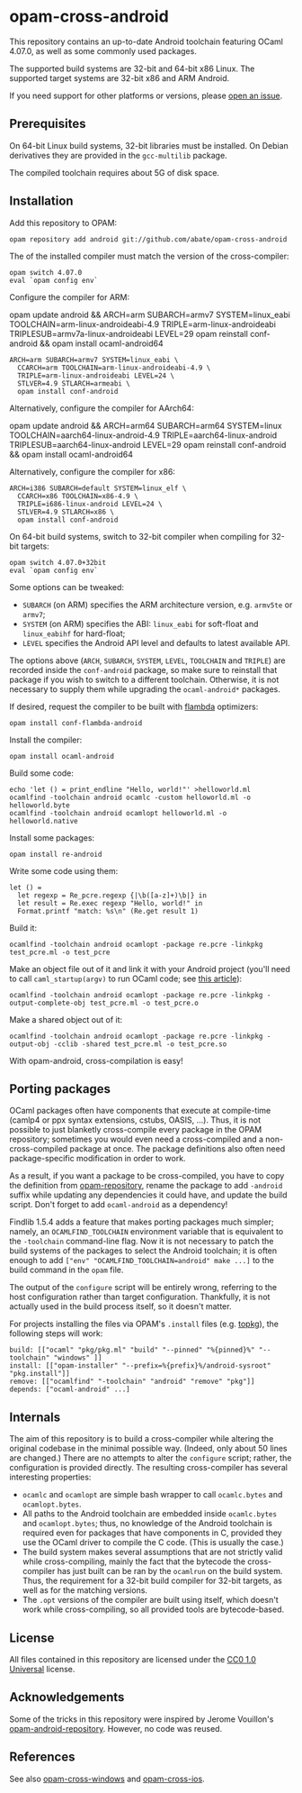 opam-cross-android
==================

This repository contains an up-to-date Android toolchain featuring OCaml 4.07.0, as well as some commonly used packages.

The supported build systems are 32-bit and 64-bit x86 Linux. The supported target systems are 32-bit x86 and ARM Android.

If you need support for other platforms or versions, please [open an issue](https://github.com/whitequark/opam-cross-android/issues).

Prerequisites
-------------

On 64-bit Linux build systems, 32-bit libraries must be installed. On Debian derivatives they are provided in the `gcc-multilib` package.

The compiled toolchain requires about 5G of disk space.

Installation
------------

Add this repository to OPAM:

    opam repository add android git://github.com/abate/opam-cross-android

The of the installed compiler must match the version of the cross-compiler:

    opam switch 4.07.0
    eval `opam config env`

Configure the compiler for ARM:

opam update android && ARCH=arm SUBARCH=armv7 SYSTEM=linux_eabi TOOLCHAIN=arm-linux-androideabi-4.9 TRIPLE=arm-linux-androideabi TRIPLESUB=armv7a-linux-androideabi LEVEL=29 opam reinstall conf-android && opam install ocaml-android64

    ARCH=arm SUBARCH=armv7 SYSTEM=linux_eabi \
      CCARCH=arm TOOLCHAIN=arm-linux-androideabi-4.9 \
      TRIPLE=arm-linux-androideabi LEVEL=24 \
      STLVER=4.9 STLARCH=armeabi \
      opam install conf-android

Alternatively, configure the compiler for AArch64:

opam update android && ARCH=arm64 SUBARCH=arm64 SYSTEM=linux TOOLCHAIN=aarch64-linux-android-4.9 TRIPLE=aarch64-linux-android TRIPLESUB=aarch64-linux-android LEVEL=29 opam reinstall conf-android && opam install ocaml-android64

Alternatively, configure the compiler for x86:

    ARCH=i386 SUBARCH=default SYSTEM=linux_elf \
      CCARCH=x86 TOOLCHAIN=x86-4.9 \
      TRIPLE=i686-linux-android LEVEL=24 \
      STLVER=4.9 STLARCH=x86 \
      opam install conf-android

On 64-bit build systems, switch to 32-bit compiler when compiling for 32-bit targets:

    opam switch 4.07.0+32bit
    eval `opam config env`

Some options can be tweaked:

  * `SUBARCH` (on ARM) specifies the ARM architecture version, e.g. `armv5te` or `armv7`;
  * `SYSTEM` (on ARM) specifies the ABI: `linux_eabi` for soft-float and `linux_eabihf` for hard-float;
  * `LEVEL` specifies the Android API level and defaults to latest available API.

The options above (`ARCH`, `SUBARCH`, `SYSTEM`, `LEVEL`, `TOOLCHAIN` and `TRIPLE`) are recorded inside the `conf-android` package, so make sure to reinstall that package if you wish to switch to a different toolchain. Otherwise, it is not necessary to supply them while upgrading the `ocaml-android*` packages.

If desired, request the compiler to be built with [flambda][] optimizers:

    opam install conf-flambda-android

[flambda]: https://caml.inria.fr/pub/docs/manual-ocaml/flambda.html

Install the compiler:

    opam install ocaml-android

Build some code:

    echo 'let () = print_endline "Hello, world!"' >helloworld.ml
    ocamlfind -toolchain android ocamlc -custom helloworld.ml -o helloworld.byte
    ocamlfind -toolchain android ocamlopt helloworld.ml -o helloworld.native

Install some packages:

    opam install re-android

Write some code using them:

    let () =
      let regexp = Re_pcre.regexp {|\b([a-z]+)\b|} in
      let result = Re.exec regexp "Hello, world!" in
      Format.printf "match: %s\n" (Re.get result 1)

Build it:

    ocamlfind -toolchain android ocamlopt -package re.pcre -linkpkg test_pcre.ml -o test_pcre

Make an object file out of it and link it with your Android project (you'll need to call `caml_startup(argv)` to run OCaml code; see [this article](http://www.mega-nerd.com/erikd/Blog/CodeHacking/Ocaml/calling_ocaml.html)):

    ocamlfind -toolchain android ocamlopt -package re.pcre -linkpkg -output-complete-obj test_pcre.ml -o test_pcre.o

Make a shared object out of it:

    ocamlfind -toolchain android ocamlopt -package re.pcre -linkpkg -output-obj -cclib -shared test_pcre.ml -o test_pcre.so

With opam-android, cross-compilation is easy!

Porting packages
----------------

OCaml packages often have components that execute at compile-time (camlp4 or ppx syntax extensions, cstubs, OASIS, ...). Thus, it is not possible to just blanketly cross-compile every package in the OPAM repository; sometimes you would even need a cross-compiled and a non-cross-compiled package at once. The package definitions also often need package-specific modification in order to work.

As a result, if you want a package to be cross-compiled, you have to copy the definition from [opam-repository](https://github.com/ocaml/opam-repository), rename the package to add `-android` suffix while updating any dependencies it could have, and update the build script. Don't forget to add `ocaml-android` as a dependency!

Findlib 1.5.4 adds a feature that makes porting packages much simpler; namely, an `OCAMLFIND_TOOLCHAIN` environment variable that is equivalent to the `-toolchain` command-line flag. Now it is not necessary to patch the build systems of the packages to select the Android toolchain; it is often enough to add `["env" "OCAMLFIND_TOOLCHAIN=android" make ...]` to the build command in the `opam` file.

The output of the `configure` script will be entirely wrong, referring to the host configuration rather than target configuration. Thankfully, it is not actually used in the build process itself, so it doesn't matter.

For projects installing the files via OPAM's `.install` files (e.g. [topkg](https://github.com/dbuenzli/topkg)), the following steps will work:

    build: [["ocaml" "pkg/pkg.ml" "build" "--pinned" "%{pinned}%" "--toolchain" "windows" ]]
    install: [["opam-installer" "--prefix=%{prefix}%/android-sysroot" "pkg.install"]]
    remove: [["ocamlfind" "-toolchain" "android" "remove" "pkg"]]
    depends: ["ocaml-android" ...]

Internals
---------

The aim of this repository is to build a cross-compiler while altering the original codebase in the minimal possible way. (Indeed, only about 50 lines are changed.) There are no attempts to alter the `configure` script; rather, the configuration is provided directly. The resulting cross-compiler has several interesting properties:

  * `ocamlc` and `ocamlopt` are simple bash wrapper to call `ocamlc.bytes` and `ocamlopt.bytes`.
  * All paths to the Android toolchain are embedded inside `ocamlc.bytes` and `ocamlopt.bytes`; thus, no knowledge of the Android toolchain is required even for packages that have components in C, provided they use the OCaml driver to compile the C code. (This is usually the case.)
  * The build system makes several assumptions that are not strictly valid while cross-compiling, mainly the fact that the bytecode the cross-compiler has just built can be ran by the `ocamlrun` on the build system. Thus, the requirement for a 32-bit build compiler for 32-bit targets, as well as for the matching versions.
  * The `.opt` versions of the compiler are built using itself, which doesn't work while cross-compiling, so all provided tools are bytecode-based.

License
-------

All files contained in this repository are licensed under the [CC0 1.0 Universal](https://creativecommons.org/publicdomain/zero/1.0/) license.

Acknowledgements
----------------

Some of the tricks in this repository were inspired by Jerome Vouillon's [opam-android-repository](https://github.com/vouillon/opam-android-repository). However, no code was reused.

References
----------

See also [opam-cross-windows](https://github.com/whitequark/opam-cross-windows) and [opam-cross-ios](https://github.com/whitequark/opam-cross-ios).
